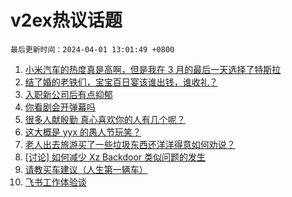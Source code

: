 # v2ex热议话题

`最后更新时间：2024-04-01 13:01:49 +0800`

1. [小米汽车的热度真是高啊，但是我在 3 月的最后一天选择了特斯拉](https://www.v2ex.com/t/1028654)
1. [结了婚的老铁们，宝宝百日宴该谁出钱，谁收礼？](https://www.v2ex.com/t/1028673)
1. [入职新公司后有点抑郁](https://www.v2ex.com/t/1028530)
1. [你看剧会开弹幕吗](https://www.v2ex.com/t/1028643)
1. [很多人献殷勤 真心喜欢你的人有几个呢？](https://www.v2ex.com/t/1028642)
1. [这大概是 yyx 的愚人节玩笑？](https://www.v2ex.com/t/1028662)
1. [老人出去旅游买了一些垃圾东西还洋洋得意如何劝说？](https://www.v2ex.com/t/1028592)
1. [[讨论] 如何减少 Xz Backdoor 类似问题的发生](https://www.v2ex.com/t/1028563)
1. [请教买车建议（人生第一辆车）](https://www.v2ex.com/t/1028707)
1. [飞书工作体验谈](https://www.v2ex.com/t/1028575)

